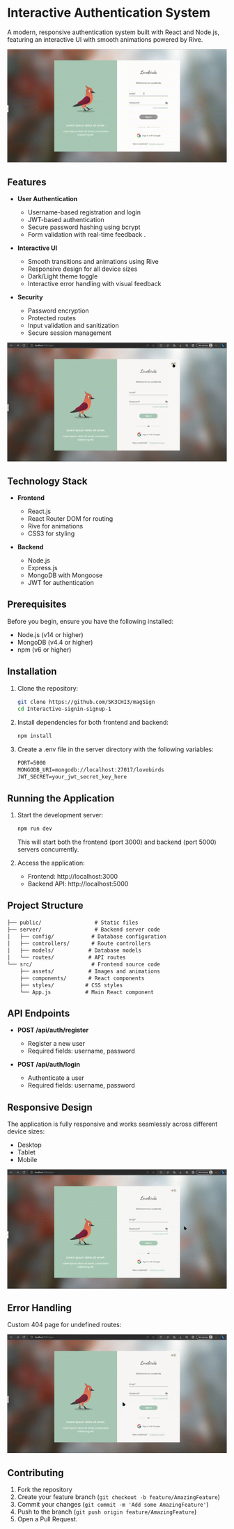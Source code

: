 # Interactive Authentication System

A modern, responsive authentication system built with React and Node.js, featuring an interactive UI with smooth animations powered by Rive.

![Authentication System Demo](./README%20files/first_vid.gif)

## Features

- **User Authentication**
  - Username-based registration and login
  - JWT-based authentication
  - Secure password hashing using bcrypt
  - Form validation with real-time feedback
.
- **Interactive UI**
  - Smooth transitions and animations using Rive
  - Responsive design for all device sizes
  - Dark/Light theme toggle
  - Interactive error handling with visual feedback

- **Security**
  - Password encryption
  - Protected routes
  - Input validation and sanitization
  - Secure session management

![Dark Mode](./README%20files/dark_mode.gif)

## Technology Stack

- **Frontend**
  - React.js
  - React Router DOM for routing
  - Rive for animations
  - CSS3 for styling

- **Backend**
  - Node.js
  - Express.js
  - MongoDB with Mongoose
  - JWT for authentication

## Prerequisites

Before you begin, ensure you have the following installed:
- Node.js (v14 or higher)
- MongoDB (v4.4 or higher)
- npm (v6 or higher)

## Installation

1. Clone the repository:
   ```bash
   git clone https://github.com/SK3CHI3/magSign
   cd Interactive-signin-signup-1
   ```

2. Install dependencies for both frontend and backend:
   ```bash
   npm install
   ```

3. Create a .env file in the server directory with the following variables:
   ```
   PORT=5000
   MONGODB_URI=mongodb://localhost:27017/lovebirds
   JWT_SECRET=your_jwt_secret_key_here
   ```

## Running the Application

1. Start the development server:
   ```bash
   npm run dev
   ```
   This will start both the frontend (port 3000) and backend (port 5000) servers concurrently.

2. Access the application:
   - Frontend: http://localhost:3000
   - Backend API: http://localhost:5000

## Project Structure

```
├── public/                 # Static files
├── server/                 # Backend server code
│   ├── config/            # Database configuration
│   ├── controllers/       # Route controllers
│   ├── models/           # Database models
│   └── routes/           # API routes
└── src/                   # Frontend source code
    ├── assets/           # Images and animations
    ├── components/       # React components
    ├── styles/          # CSS styles
    └── App.js           # Main React component
```

## API Endpoints

- **POST /api/auth/register**
  - Register a new user
  - Required fields: username, password

- **POST /api/auth/login**
  - Authenticate a user
  - Required fields: username, password

## Responsive Design

The application is fully responsive and works seamlessly across different device sizes:
- Desktop
- Tablet
- Mobile

![Responsive Design](./README%20files/responsive.gif)

## Error Handling

Custom 404 page for undefined routes:

![404 Page](./README%20files/404.gif)

## Contributing

1. Fork the repository
2. Create your feature branch (`git checkout -b feature/AmazingFeature`)
3. Commit your changes (`git commit -m 'Add some AmazingFeature'`)
4. Push to the branch (`git push origin feature/AmazingFeature`)
5. Open a Pull Request.
